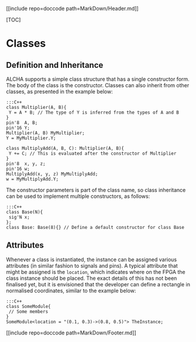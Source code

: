 [[include repo=doccode path=MarkDown/Header.md]]

[TOC]

# Classes
## Definition and Inheritance
ALCHA supports a simple class structure that has a single constructor form.  The body of the class is the constructor.  Classes can also inherit from other classes, as presented in the example below:

    :::C++
    class Multiplier(A, B){
     Y = A * B; // The type of Y is inferred from the types of A and B
    }
    pin'8  A, B;
    pin'16 Y;
    Multiplier(A, B) MyMultiplier;
    Y = MyMultiplier.Y;

    class MultiplyAdd(A, B, C): Multiplier(A, B){
     Y += C; // This is evaluated after the constructor of Multiplier
    }
    pin'8  x, y, z;
    pin'16 w;
    MultiplyAdd(x, y, z) MyMultiplyAdd;
    w = MyMultiplyAdd.Y;

The constructor parameters is part of the class name, so class inheritance can be used to implement multiple constructors, as follows:

    :::C++
    class Base(N){
     sig'N x;
    };
    class Base: Base(8){} // Define a default constructor for class Base

## Attributes
Whenever a class is instantiated, the instance can be assigned various attributes (in similar fashion to signals and pins).  A typical attribute that might be assigned is the `location`, which indicates where on the FPGA the class instance should be placed.  The exact details of this has not been finalised yet, but it is envisioned that the developer can define a rectangle in normalised coordinates, similar to the example below:

    :::C++
    class SomeModule{
     // Some members
    }
    SomeModule<location = "(0.1, 0.3)->(0.8, 0.5)"> TheInstance;

[[include repo=doccode path=MarkDown/Footer.md]]

